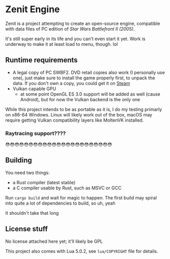 # Zenit Engine
Zenit is a project attempting to create an open-source engine, compatible with data files of PC edition of *Star Wars Battlefront II (2005)*.

It's still super early in its life and you can't even start it yet. Work is underway to make it at least load to menu, though. lol

## Runtime requirements
 * A legal copy of PC SWBF2.
   DVD retail copies also work (I personally use one), just make sure to install the game properly first, to unpack the data.
   If you don't own a copy, you could get it on [Steam](https://store.steampowered.com/app/6060/Star_Wars_Battlefront_2_Classic_2005/)
 * Vulkan capable GPU
   * at some point OpenGL ES 3.0 support will be added as well (cause Android), but for now the Vulkan backend is the only one

While this project intends to be as portable as it is, I do my testing primarly on x86-64 Windows. Linux will likely work out of the box, macOS may require getting Vulkan compatibility layers like MoltenVK installed.

### Raytracing support????
😳😳😳😳😳😳😳😳😳😳😳😳😳😳😳😳😳😳😳😳😳😳😳

## Building
You need two things:
 * a Rust compiler (latest stable)
 * a C compiler usable by Rust, such as MSVC or GCC

Run `cargo build` and wait for magic to happen. The first build may spiral into quite a lot of dependencies to build, so uh, yeah

It shouldn't take that long

## License stuff
No license attached here yet; it'll likely be GPL

This project also comes with Lua 5.0.2, see `lua/COPYRIGHT` file for details.
